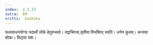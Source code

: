```yaml
---
index:  2.3.23
sutra:  हेतौ
vritti:  kashika 
---
```


फलसाधनयोग्यः पदार्थो लोके हेतुरुच्यते। तद्वाचिनस् तृतीया विभक्तिर् भवति। धनेन कुलम्। कन्यया शोकः। विद्यया यशः।

